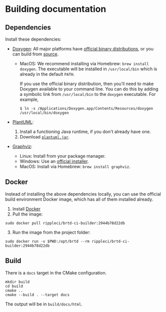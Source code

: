 # Building documentation

## Dependencies

Install these dependencies:

- [Doxygen](http://www.doxygen.nl): All major platforms have [official binary
  distributions](http://www.doxygen.nl/download.html#srcbin), or you can
  build from [source](http://www.doxygen.nl/download.html#srcbin).

  - MacOS: We recommend installing via Homebrew: `brew install doxygen`.
    The executable will be installed in `/usr/local/bin` which is already
    in the default `PATH`.

    If you use the official binary distribution, then you'll need to make
    Doxygen available to your command line. You can do this by adding
    a symbolic link from `/usr/local/bin` to the `doxygen` executable. For
    example,

    ```
    $ ln -s /Applications/Doxygen.app/Contents/Resources/doxygen /usr/local/bin/doxygen
    ```

- [PlantUML](http://plantuml.com): 

  1. Install a functioning Java runtime, if you don't already have one.
  2. Download [`plantuml.jar`](http://sourceforge.net/projects/plantuml/files/plantuml.jar/download).

- [Graphviz](https://www.graphviz.org):

  - Linux: Install from your package manager.
  - Windows: Use an [official installer](https://graphviz.gitlab.io/_pages/Download/Download_windows.html).
  - MacOS: Install via Homebrew: `brew install graphviz`.


## Docker

Instead of installing the above dependencies locally, you can use the official
build environment Docker image, which has all of them installed already.

1. Install [Docker](https://docs.docker.com/engine/installation/)
2. Pull the image:
  ```
  sudo docker pull rippleci/brtd-ci-builder:2944b78d22db
  ```
3. Run the image from the project folder:
  ```
  sudo docker run -v $PWD:/opt/brtd --rm rippleci/brtd-ci-builder:2944b78d22db
  ```


## Build

There is a `docs` target in the CMake configuration.

```
mkdir build
cd build
cmake ..
cmake --build . --target docs
```

The output will be in `build/docs/html`.
